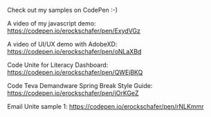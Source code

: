 Check out my samples on CodePen  :-)

A video of my javascript demo:  https://codepen.io/erockschafer/pen/ExydVGz

A video of UI/UX demo with AdobeXD:  https://codepen.io/erockschafer/pen/oNLaXBd

Code Unite for Literacy Dashboard:  https://codepen.io/erockschafer/pen/QWEjBKQ

Code Teva Demandware Spring Break Style Guide:  https://codepen.io/erockschafer/pen/jOrKGeZ

Email Unite sample 1:  https://codepen.io/erockschafer/pen/rNLKmmr
